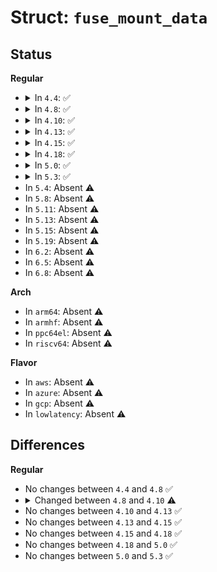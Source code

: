 # Struct: <code>fuse_mount_data</code>

## Status
<b>Regular</b>
<ul>
<li>
<details>
<summary>In <code>4.4</code>: ✅</summary>

```c
struct fuse_mount_data {
    int fd;
    unsigned int rootmode;
    kuid_t user_id;
    kgid_t group_id;
    unsigned int fd_present;
    unsigned int rootmode_present;
    unsigned int user_id_present;
    unsigned int group_id_present;
    unsigned int flags;
    unsigned int max_read;
    unsigned int blksize;
};
```
</details>
</li>
<li>
<details>
<summary>In <code>4.8</code>: ✅</summary>

```c
struct fuse_mount_data {
    int fd;
    unsigned int rootmode;
    kuid_t user_id;
    kgid_t group_id;
    unsigned int fd_present;
    unsigned int rootmode_present;
    unsigned int user_id_present;
    unsigned int group_id_present;
    unsigned int flags;
    unsigned int max_read;
    unsigned int blksize;
};
```
</details>
</li>
<li>
<details>
<summary>In <code>4.10</code>: ✅</summary>

```c
struct fuse_mount_data {
    int fd;
    unsigned int rootmode;
    kuid_t user_id;
    kgid_t group_id;
    unsigned int fd_present;
    unsigned int rootmode_present;
    unsigned int user_id_present;
    unsigned int group_id_present;
    unsigned int default_permissions;
    unsigned int allow_other;
    unsigned int max_read;
    unsigned int blksize;
};
```
</details>
</li>
<li>
<details>
<summary>In <code>4.13</code>: ✅</summary>

```c
struct fuse_mount_data {
    int fd;
    unsigned int rootmode;
    kuid_t user_id;
    kgid_t group_id;
    unsigned int fd_present;
    unsigned int rootmode_present;
    unsigned int user_id_present;
    unsigned int group_id_present;
    unsigned int default_permissions;
    unsigned int allow_other;
    unsigned int max_read;
    unsigned int blksize;
};
```
</details>
</li>
<li>
<details>
<summary>In <code>4.15</code>: ✅</summary>

```c
struct fuse_mount_data {
    int fd;
    unsigned int rootmode;
    kuid_t user_id;
    kgid_t group_id;
    unsigned int fd_present;
    unsigned int rootmode_present;
    unsigned int user_id_present;
    unsigned int group_id_present;
    unsigned int default_permissions;
    unsigned int allow_other;
    unsigned int max_read;
    unsigned int blksize;
};
```
</details>
</li>
<li>
<details>
<summary>In <code>4.18</code>: ✅</summary>

```c
struct fuse_mount_data {
    int fd;
    unsigned int rootmode;
    kuid_t user_id;
    kgid_t group_id;
    unsigned int fd_present;
    unsigned int rootmode_present;
    unsigned int user_id_present;
    unsigned int group_id_present;
    unsigned int default_permissions;
    unsigned int allow_other;
    unsigned int max_read;
    unsigned int blksize;
};
```
</details>
</li>
<li>
<details>
<summary>In <code>5.0</code>: ✅</summary>

```c
struct fuse_mount_data {
    int fd;
    unsigned int rootmode;
    kuid_t user_id;
    kgid_t group_id;
    unsigned int fd_present;
    unsigned int rootmode_present;
    unsigned int user_id_present;
    unsigned int group_id_present;
    unsigned int default_permissions;
    unsigned int allow_other;
    unsigned int max_read;
    unsigned int blksize;
};
```
</details>
</li>
<li>
<details>
<summary>In <code>5.3</code>: ✅</summary>

```c
struct fuse_mount_data {
    int fd;
    unsigned int rootmode;
    kuid_t user_id;
    kgid_t group_id;
    unsigned int fd_present;
    unsigned int rootmode_present;
    unsigned int user_id_present;
    unsigned int group_id_present;
    unsigned int default_permissions;
    unsigned int allow_other;
    unsigned int max_read;
    unsigned int blksize;
};
```
</details>
</li>
<li>
In <code>5.4</code>: Absent ⚠️
</li>
<li>
In <code>5.8</code>: Absent ⚠️
</li>
<li>
In <code>5.11</code>: Absent ⚠️
</li>
<li>
In <code>5.13</code>: Absent ⚠️
</li>
<li>
In <code>5.15</code>: Absent ⚠️
</li>
<li>
In <code>5.19</code>: Absent ⚠️
</li>
<li>
In <code>6.2</code>: Absent ⚠️
</li>
<li>
In <code>6.5</code>: Absent ⚠️
</li>
<li>
In <code>6.8</code>: Absent ⚠️
</li>
</ul>
<b>Arch</b>
<ul>
<li>
In <code>arm64</code>: Absent ⚠️
</li>
<li>
In <code>armhf</code>: Absent ⚠️
</li>
<li>
In <code>ppc64el</code>: Absent ⚠️
</li>
<li>
In <code>riscv64</code>: Absent ⚠️
</li>
</ul>
<b>Flavor</b>
<ul>
<li>
In <code>aws</code>: Absent ⚠️
</li>
<li>
In <code>azure</code>: Absent ⚠️
</li>
<li>
In <code>gcp</code>: Absent ⚠️
</li>
<li>
In <code>lowlatency</code>: Absent ⚠️
</li>
</ul>

## Differences
<b>Regular</b>
<ul>
<li>
No changes between <code>4.4</code> and <code>4.8</code> ✅
</li>
<li>
<details>
<summary>Changed between <code>4.8</code> and <code>4.10</code> ⚠️</summary>
<ul>
<li>
<b>Field added. </b>
<code>unsigned int default_permissions</code>
</li>
<li>
<b>Field added. </b>
<code>unsigned int allow_other</code>
</li>
<li>
<b>Field removed. </b>
<code>unsigned int flags</code>
</li>
</ul>
</details>
</li>
<li>
No changes between <code>4.10</code> and <code>4.13</code> ✅
</li>
<li>
No changes between <code>4.13</code> and <code>4.15</code> ✅
</li>
<li>
No changes between <code>4.15</code> and <code>4.18</code> ✅
</li>
<li>
No changes between <code>4.18</code> and <code>5.0</code> ✅
</li>
<li>
No changes between <code>5.0</code> and <code>5.3</code> ✅
</li>
</ul>
